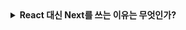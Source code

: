 <details>
  <summary><strong>React 대신 Next를 쓰는 이유는 무엇인가?</strong></summary>

<br>

## Next

- full-stack React **Framework**
- 파일 기반 라우팅 지원 → 프로젝트 폴더명이 url 경로로 들어가게 된다.
![image](https://github.com/user-attachments/assets/a8896844-78f2-487c-9292-346d80a6263e)
http://localhost:3001/about-us/company/sales 로 연결
- SSR 우선시 하지만, SSG 또는 CSR 사용 가능 (혼합 가능)
- React 최신 기술을 반영 = 이 때문에 안정성 이슈가 생길 수 있음
- React + Vite에 비해서 오버헤드 / 안정성 / 유지보수성에 러닝커브가 높음
- hydration(렌더링 동작원리)에서 Next는 클라이언트 응답 전 서버에서 모든 page와 component를 렌더링 후 전닳
- 미리보기 화면이 필요한 서비스나 SEO 활용이 필요한 서비스는 Next.js를 고려


## React

- JavaScript 기반 **라이브러리**
- 빌드를 위해서 CRA(Create React App)보다 Vite를 추천
- Vite + React 사용했을 때 SPA/CSR을 우선시하고, 프레임워크 지원이 없고, RSC(React Serverer Component)를 사용할 수 없음


</details>
